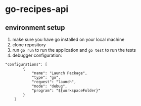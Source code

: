 # go-recipes-api
## environment setup

1. make sure you have go installed on your local machine
2. clone repository
3. run `go run` to run the application and `go test` to run the tests
4. debugger configuration:
``` 
"configurations": [
        {
            "name": "Launch Package",
            "type": "go",
            "request": "launch",
            "mode": "debug",
            "program": "${workspaceFolder}"
        }
    ]
```
